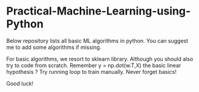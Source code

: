 # Practical-Machine-Learning-using-Python
Below repository lists all basic ML algorithms in python. You can suggest me to add some algorithms if missing.

For basic algorithms, we resort to sklearn library. Although you should also try to code from scratch. Remember y = np.dot(w.T,X) the basic linear hypothesis ? Try running loop to train manually. Never forget basics!

Good luck!
